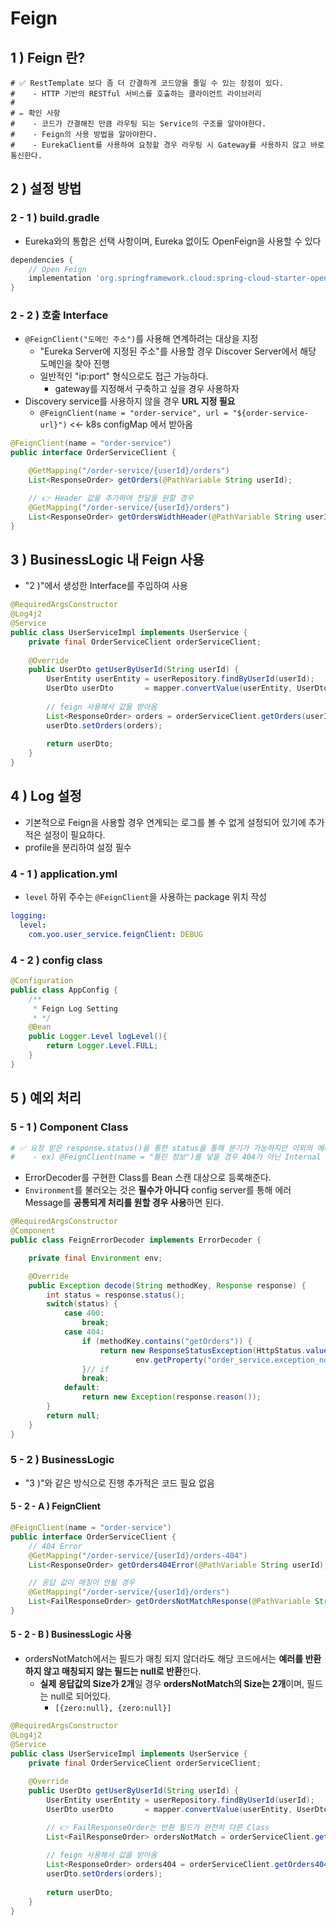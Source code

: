 # Feign

## 1 ) Feign 란?
```properties
# ✅ RestTemplate 보다 좀 더 간결하게 코드양을 줄일 수 있는 장점이 있다.
#    - HTTP 기반의 RESTful 서비스를 호출하는 클라이언트 라이브러리
#
# ✏️ 확인 사항
#    - 코드가 간결해진 만큼 라우팅 되는 Service의 구조를 알아야한다.
#    - Feign의 사용 방법을 알아야한다.
#    - EurekaClient를 사용하여 요청할 경우 라우팅 시 Gateway를 사용하지 않고 바로 통신한다.  
```

## 2 ) 설정 방법
### 2 - 1 ) build.gradle
- Eureka와의 통합은 선택 사항이며, Eureka 없이도 OpenFeign을 사용할 수 있다
```groovy
dependencies {
	// Open Feign
	implementation 'org.springframework.cloud:spring-cloud-starter-openfeign'
}
```

### 2 - 2 ) 호출 Interface
- `@FeignClient("도메인 주소")`를 사용해 연계하려는 대상을 지정
  - "Eureka Server에 지정된 주소"를 사용할 경우 Discover Server에서 해당 도메인을 찾아 진행
  - 일반적인 "ip:port" 형식으로도 접근 가능하다.
    - gateway를 지정해서 구축하고 싶을 경우 사용하자
- Discovery service를 사용하지 않을 경우 **URL 지정 필요**
  - `@FeignClient(name = "order-service", url = "${order-service-url}")` <<- k8s configMap 에서 받아옴
```java
@FeignClient(name = "order-service")
public interface OrderServiceClient {

    @GetMapping("/order-service/{userId}/orders")
    List<ResponseOrder> getOrders(@PathVariable String userId);

    // 👉 Header 값을 추가하여 전달을 원할 경우
    @GetMapping("/order-service/{userId}/orders")
    List<ResponseOrder> getOrdersWidthHeader(@PathVariable String userId, @RequestHeader("foo") String foo);
}
```

## 3 ) BusinessLogic 내 Feign 사용
- "2 )"에서 생성한 Interface를 주입하여 사용
```java
@RequiredArgsConstructor
@Log4j2
@Service
public class UserServiceImpl implements UserService {
    private final OrderServiceClient orderServiceClient;
    
    @Override
    public UserDto getUserByUserId(String userId) {
        UserEntity userEntity = userRepository.findByUserId(userId);
        UserDto userDto       = mapper.convertValue(userEntity, UserDto.class);
        
        // feign 사용해서 값을 받아옴
        List<ResponseOrder> orders = orderServiceClient.getOrders(userId);
        userDto.setOrders(orders);
        
        return userDto;
    }
}
```

## 4 ) Log 설정
- 기본적으로 Feign을 사용할 경우 연계되는 로그를 볼 수 없게 설정되어 있기에 추가적은 설정이 필요하다.
- profile을 분리하여 설정 필수

### 4 - 1 ) application.yml
- `level` 하위 주수는 `@FeignClient`을 사용하는 package 위치 작성
```yaml
logging:
  level:
    com.yoo.user_service.feignClient: DEBUG
```

### 4 - 2 ) config class
```java
@Configuration
public class AppConfig {
    /**
     * Feign Log Setting
     * */
    @Bean
    public Logger.Level logLevel(){
        return Logger.Level.FULL;
    }
}
```

## 5 ) 예외 처리

### 5 - 1 ) Component Class
```yaml
# ✅ 요청 받은 response.status()을 통한 status을 통해 분기가 가능하지만 이외의 에러는 catch 하지 않음
#    - ex) @FeignClient(name = "틀린 정보")를 넣을 경우 404가 아닌 Internal Server Error 반환 
```
- ErrorDecoder를 구현한 Class를 Bean 스캔 대상으로 등록해준다.
- `Environment`를 불러오는 것은 **필수가 아니다** config server를 통해 에러 Message를 **공통되게 처리를 원할 경우 사용**하면 된다. 
```java
@RequiredArgsConstructor
@Component
public class FeignErrorDecoder implements ErrorDecoder {

    private final Environment env;

    @Override
    public Exception decode(String methodKey, Response response) {
        int status = response.status();
        switch(status) {
            case 400:
                break;
            case 404:
                if (methodKey.contains("getOrders")) {
                    return new ResponseStatusException(HttpStatus.valueOf(status),
                            env.getProperty("order_service.exception_not_found"));
                }// if
                break;
            default:
                return new Exception(response.reason());
        }
        return null;
    }
}
```

### 5 - 2 ) BusinessLogic
- "3 )"와 같은 방식으로 진행 추가적은 코드 필요 없음

#### 5 - 2 - A ) FeignClient
```java
@FeignClient(name = "order-service")
public interface OrderServiceClient {
    // 404 Error
    @GetMapping("/order-service/{userId}/orders-404")
    List<ResponseOrder> getOrders404Error(@PathVariable String userId);

    // 응답 값이 매칭이 안될 경우
    @GetMapping("/order-service/{userId}/orders")
    List<FailResponseOrder> getOrdersNotMatchResponse(@PathVariable String userId);
}
```
#### 5 - 2 - B ) BusinessLogic 사용
- ordersNotMatch에서는 필드가 매칭 되지 않더라도 해당 코드에서는 **예러를 반환하지 않고 매칭되지 않는 필드는 null로 반환**한다.
  - **실제 응답값의 Size가 2개**일 경우 **ordersNotMatch의 Size는 2개**이며, 필드는 null로 되어있다.
    - `[{zero:null}, {zero:null}]`
```java
@RequiredArgsConstructor
@Log4j2
@Service
public class UserServiceImpl implements UserService {
    private final OrderServiceClient orderServiceClient;
    
    @Override
    public UserDto getUserByUserId(String userId) {
        UserEntity userEntity = userRepository.findByUserId(userId);
        UserDto userDto       = mapper.convertValue(userEntity, UserDto.class);

        // 👉 FailResponseOrder는 반환 필드가 완전히 다른 Class
        List<FailResponseOrder> ordersNotMatch = orderServiceClient.getOrdersNotMatchResponse(userId);
        
        // feign 사용해서 값을 받아옴
        List<ResponseOrder> orders404 = orderServiceClient.getOrders404Error(userId);
        userDto.setOrders(orders);
        
        return userDto;
    }
}
```